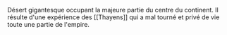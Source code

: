 Désert gigantesque occupant la majeure partie du centre du continent.
Il résulte d'une expérience des [[Thayens]] qui a mal tourné et privé de vie toute une partie de l'empire.